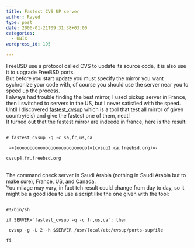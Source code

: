 ```yaml
---
title: Fastest CVS UP server
author: Rayed
type: post
date: 2006-01-21T09:31:38+03:00
categories:
  - UNIX
wordpress_id: 195

---
```

<p>FreeBSD use a protocol called CVS to update its source code, it is also use it to upgrade FreeBSD ports.<br />
But before you start update you must specify the mirror you want sychronize your code with, of  course you should use the server near you to speed up the process.<br />
I always had trouble finding the best mirror, I used pickup server in France, then I switched to servers in the US, but I never satisfied with the speed.<br />
Until I discovered <a href="http://fastest-cvsup.sourceforge.net/">fastest_cvsup</a> which is a tool that test all mirror of given country(eis) and give the fastest one of them, neat!<br />
It turned out that the fastest mirror are indeede in france, here is the result:<br />
<code><br />
# fastest_cvsup -q -c sa,fr,us,ca<br />
 -=(ooooooooooooooooooooooooooo)=(cvsup2.ca.freebsd.org)=-<br />
cvsup4.fr.freebsd.org<br />
</code><br />
The command check server in Saudi Arabia (nothing in Saudi Arabia but to make sure), France, US, and Canada.<br />
You milage may vary, in fact teh result could change from day to day, so it might be a good idea to use a script like the one given with the tool:<br />
<code><br />
#!/bin/sh<br />
if SERVER=`fastest_cvsup -q -c fr,us,ca`; then<br />
 cvsup -g -L 2 -h $SERVER /usr/local/etc/cvsup/ports-supfile<br />
fi<br />
</code></p>
